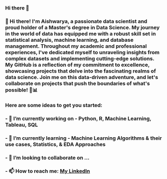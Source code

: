 ### Hi there 👋
### 👋 Hi there! I'm Aishwarya, a passionate data scientist and proud holder of a Master's degree in Data Science. My journey in the world of data has equipped me with a robust skill set in statistical analysis, machine learning, and database management. Throughout my academic and professional experiences, I've dedicated myself to unraveling insights from complex datasets and implementing cutting-edge solutions. My GitHub is a reflection of my commitment to excellence, showcasing projects that delve into the fascinating realms of data science. Join me on this data-driven adventure, and let's collaborate on projects that push the boundaries of what's possible! 🚀📊
### Here are some ideas to get you started:

### - 🔭 I’m currently working on - Python, R, Machine Learning, Tableau, SQL
### - 🌱 I’m currently learning - Machine Learning Algorithms & their use cases, Statistics, & EDA Approaches
### - 👯 I’m looking to collaborate on ...
### - 📫 How to reach me: [My Linkedln](https://www.linkedin.com/in/aishwarya-saibewar-b31529103/)
